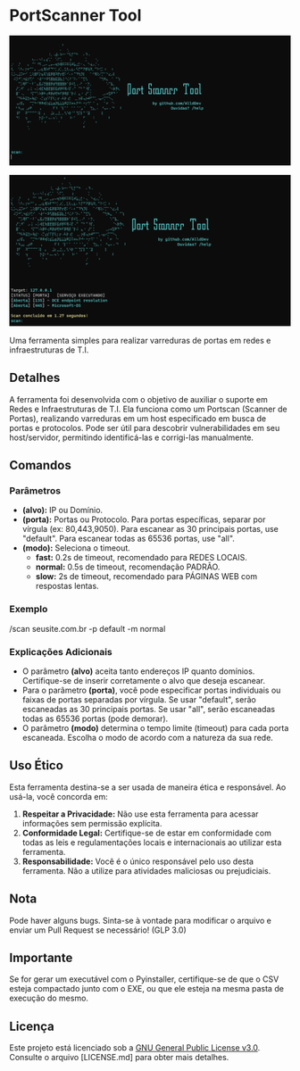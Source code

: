 # PortScanner Tool

![Screenshot ](https://github.com/AlldDev/PortScanner-Tool/blob/main/assets/img_01.png)

![Screenshot ](https://github.com/AlldDev/PortScanner-Tool/blob/main/assets/img_02.png)

Uma ferramenta simples para realizar varreduras de portas em redes e infraestruturas de T.I.

## Detalhes

A ferramenta foi desenvolvida com o objetivo de auxiliar o suporte em Redes e Infraestruturas de T.I. Ela funciona como um Portscan (Scanner de Portas), realizando varreduras em um host especificado em busca de portas e protocolos. Pode ser útil para descobrir vulnerabilidades em seu host/servidor, permitindo identificá-las e corrigi-las manualmente.

## Comandos

### Parâmetros
- **(alvo):** IP ou Domínio.
- **(porta):** Portas ou Protocolo. Para portas específicas, separar por vírgula (ex: 80,443,9050). Para escanear as 30 principais portas, use "default". Para escanear todas as 65536 portas, use "all".
- **(modo):** Seleciona o timeout.
  - **fast:** 0.2s de timeout, recomendado para REDES LOCAIS.
  - **normal:** 0.5s de timeout, recomendação PADRÃO.
  - **slow:** 2s de timeout, recomendado para PÁGINAS WEB com respostas lentas.

### Exemplo
/scan seusite.com.br -p default -m normal

### Explicações Adicionais
- O parâmetro **(alvo)** aceita tanto endereços IP quanto domínios. Certifique-se de inserir corretamente o alvo que deseja escanear.
- Para o parâmetro **(porta)**, você pode especificar portas individuais ou faixas de portas separadas por vírgula. Se usar "default", serão escaneadas as 30 principais portas. Se usar "all", serão escaneadas todas as 65536 portas (pode demorar).
- O parâmetro **(modo)** determina o tempo limite (timeout) para cada porta escaneada. Escolha o modo de acordo com a natureza da sua rede.

## Uso Ético

Esta ferramenta destina-se a ser usada de maneira ética e responsável. Ao usá-la, você concorda em:

1. **Respeitar a Privacidade:** Não use esta ferramenta para acessar informações sem permissão explícita.
2. **Conformidade Legal:** Certifique-se de estar em conformidade com todas as leis e regulamentações locais e internacionais ao utilizar esta ferramenta.
3. **Responsabilidade:** Você é o único responsável pelo uso desta ferramenta. Não a utilize para atividades maliciosas ou prejudiciais.

## Nota

Pode haver alguns bugs. Sinta-se à vontade para modificar o arquivo e enviar um Pull Request se necessário! (GLP 3.0)

## Importante

Se for gerar um executável com o Pyinstaller, certifique-se de que o CSV esteja compactado junto com o EXE, ou que ele esteja na mesma pasta de execução do mesmo.

## Licença

Este projeto está licenciado sob a [GNU General Public License v3.0](https://github.com/AlldDev/PortScanner-Tool/blob/main/LICENSE). Consulte o arquivo [LICENSE.md] para obter mais detalhes.
